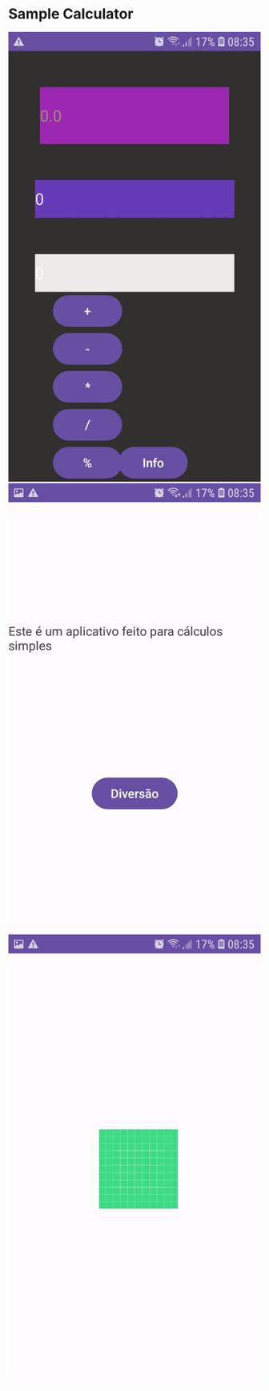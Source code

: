 # Sample Calculator


  <img src="images/telaprincipal.jpeg" alt="Tela 1">
  <img src="images/telasobre.jpeg" alt="Tela 2">
  <img src="images/teladiversao.jpeg" alt="Tela 3">
